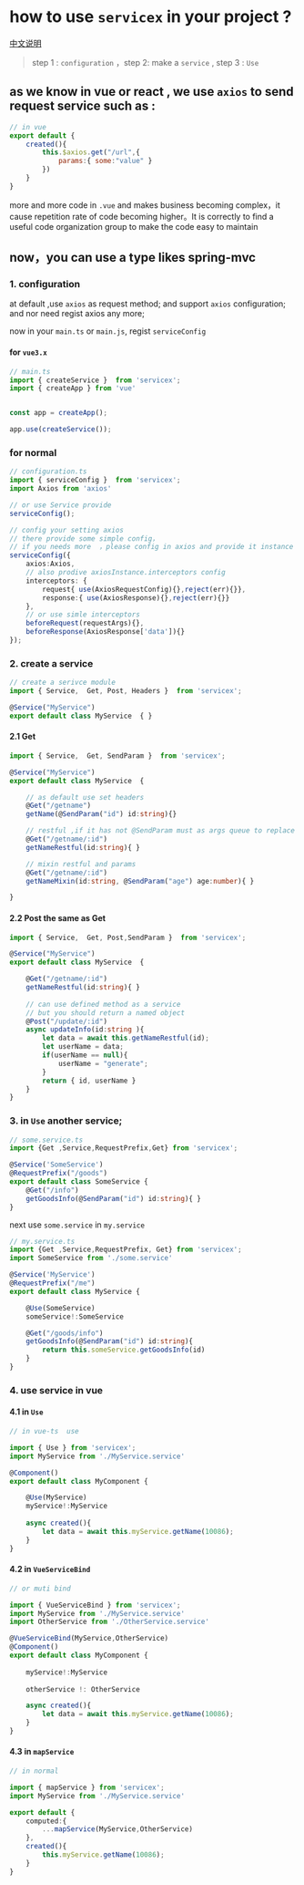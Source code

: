 # how to use `servicex` in your project ?

[中文说明](./README_zh.md)

> step 1 : `configuration` ，step 2: make a `service` , step 3 : `Use`

## as we know in vue or react , we use `axios` to send  request service such as :

```js
// in vue
export default {
    created(){
        this.$axios.get("/url",{
            params:{ some:"value" }
        })
    }
}
```
more and more code in `.vue` and makes business becoming complex，it cause repetition rate of code becoming higher。It is correctly to find a useful code organization group to make the code easy to maintain

## now，you can use a type likes spring-mvc 

### 1. configuration
at default ,use `axios` as request method; and support `axios` configuration;
and nor need regist axios any more;

now in your `main.ts` or `main.js`, regist `serviceConfig`
#### for `vue3.x`
```ts
// main.ts
import { createService }  from 'servicex';
import { createApp } from 'vue'


const app = createApp();

app.use(createService());

```
### for normal
```ts
// configuration.ts
import { serviceConfig }  from 'servicex';
import Axios from 'axios'

// or use Service provide 
serviceConfig();

// config your setting axios 
// there provide some simple config，
// if you needs more  ，please config in axios and provide it instance
serviceConfig({ 
    axios:Axios,
    // also prodive axiosInstance.interceptors config
    interceptors: {
        request{ use(AxiosRequestConfig){},reject(err){}},
        response:{ use(AxiosResponse){},reject(err){}}
    },
    // or use simle interceptors
    beforeRequest(requestArgs){},
    beforeResponse(AxiosResponse['data']){}
});
```

### 2. create a service
```ts
// create a serivce module
import { Service,  Get, Post, Headers }  from 'servicex';

@Service("MyService")
export default class MyService  { }
```

#### 2.1 Get
```ts
import { Service,  Get, SendParam }  from 'servicex';

@Service("MyService")
export default class MyService  { 

    // as default use set headers
    @Get("/getname")
    getName(@SendParam("id") id:string){}

    // restful ,if it has not @SendParam must as args queue to replace 
    @Get("/getname/:id")
    getNameRestful(id:string){ }

    // mixin restful and params
    @Get("/getname/:id")
    getNameMixin(id:string, @SendParam("age") age:number){ }

}
```

#### 2.2 Post the same as Get 

```ts
import { Service,  Get, Post,SendParam }  from 'servicex';

@Service("MyService")
export default class MyService  { 

    @Get("/getname/:id")
    getNameRestful(id:string){ }
    
    // can use defined method as a service
    // but you should return a named object
    @Post("/update/:id")
    async updateInfo(id:string ){
        let data = await this.getNameRestful(id);
        let userName = data;
        if(userName == null){
            userName = "generate";
        }
        return { id, userName }
    }
}
```

### 3. in `Use` another service;

```ts
// some.service.ts
import {Get ,Service,RequestPrefix,Get} from 'servicex';

@Service('SomeService')
@RequestPrefix("/goods")
export default class SomeService {
    @Get("/info")
    getGoodsInfo(@SendParam("id") id:string){ }
}

```
next use `some.service` in `my.service`

```ts
// my.service.ts
import {Get ,Service,RequestPrefix, Get} from 'servicex';
import SomeService from './some.service'

@Service('MyService')
@RequestPrefix("/me")
export default class MyService {

    @Use(SomeService) 
    someService!:SomeService

    @Get("/goods/info")
    getGoodsInfo(@SendParam("id") id:string){ 
        return this.someService.getGoodsInfo(id)
    }
}

```

### 4. use service in vue

#### 4.1 in `Use`

```ts
// in vue-ts  use

import { Use } from 'servicex';
import MyService from './MyService.service'

@Component()
export default class MyComponent {

    @Use(MyService) 
    myService!:MyService
    
    async created(){
        let data = await this.myService.getName(10086);
    }
}
```

#### 4.2 in `VueServiceBind`

```ts
// or muti bind

import { VueServiceBind } from 'servicex';
import MyService from './MyService.service'
import OtherService from './OtherService.service'

@VueServiceBind(MyService,OtherService)
@Component()
export default class MyComponent {
    
    myService!:MyService
    
    otherService !: OtherService

    async created(){
        let data = await this.myService.getName(10086);
    }
}
```

#### 4.3 in `mapService`

```ts
// in normal 

import { mapService } from 'servicex';
import MyService from './MyService.service'

export default {
    computed:{
        ...mapService(MyService,OtherService)
    },
    created(){
        this.myService.getName(10086);
    }
}
```